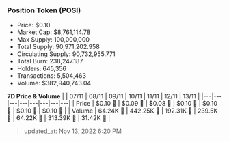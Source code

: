 
  ### Position Token (POSI)
  - Price: $0.10
  - Market Cap: $8,761,114.78
  - Max Supply: 100,000,000
  - Total Supply: 90,971,202.958
  - Circulating Supply: 90,732,955.771
  - Total Burn: 238,247.187
  - Holders: 645,356
  - Transactions: 5,504,463
  - Volume: $382,940,743.04

  **7D Price & Volume**
  | | 07&#x2F;11 | 08&#x2F;11 | 09&#x2F;11 | 10&#x2F;11 | 11&#x2F;11 | 12&#x2F;11 | 13&#x2F;11 |
  |---|---|---|---|---|---|---|---|
  | Price | $0.10 🔻 | $0.09 🔻 | $0.08 🔻 | $0.10 🚀 | $0.10 🔻 | $0.10 🔻 | $0.10 🚀 |
  | Volume | 64.24K 🚀 | 442.25K 🚀 | 192.31K 🔻 | 239.5K 🚀 | 64.22K 🔻 | 313.39K 🚀 | 31.42K 🔻 |

  > updated_at: Nov 13, 2022 6:20 PM
